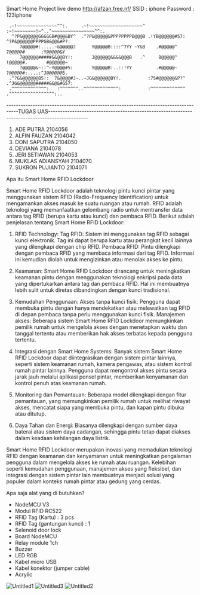 Smart Home Project
live demo http://afzan.free.nf/ 
SSID : iphone
Password : 123iphone







                                                                                                    
                                                                                                    
     .~!~~~~~~~~~~~~~~~^^:.     .~!~~~~~~~~~~~~~~~~~~~~^ :~!~~~~~~~~!~^..^~~~~~~~~~~~~~~~~^^:.      
      ^?P&@@@@@@GGGGGB#@@@&BY^  .^?P&@@@@@&PPPPPPPPB@@@B .!YB@@@@@@#57:  ^?P&@@@@@@PPPPGB&@@&#P?:   
         7@@@@@#:.....~&@@@@@J      Y@@@@@B::::^7YY ~Y&B    .#@@@@@^        7@@@@@#      :Y@@@@@&Y  
         7@@@@@@#####&&@@BY!:       J@@@@@@&&&&@@@B   .^     B@@@@@^        !@@@@@#.       #@@@@@@~ 
         ?@@@@@&~::^~Y@@@@#5:       Y@@@@@B:..::!YY         .#@@@@@~        ?@@@@@#:....:^J@@@@@@5. 
     .^?G&@@@@@@B5!:  7&@@@@#J~..~JG&@@@@@@BY!.          :75#@@@@@@&P?^ .^JG&@@@@@@#####&&@&#G57:   
     .^^^^^^^^^^^^^:   :^^^^^^^..^^^^^^^^^^^^^:          :^^^^^^^^^^^^^ .^^^^^^^^^^^^^^^^^:..       
                                                                                                    
                                                                                                    


-----------------------------------------------------------------------------------TUGAS UAS----------------------------------------------------------------------------------------------

1. ADE PUTRA  2104056
2. ALFIN FAUZAN 2104042
3. DONI SAPUTRA 2104050
4. DEVIANA 2104078
5. JERI SETIAWAN 2104053
6. MUKLAS ADIANSYAH 2104070
7. SUKRON PUJIANTO 2104071


 Apa itu Smart Home RFID Lockdoor

Smart Home RFID Lockdoor adalah teknologi pintu kunci pintar yang menggunakan sistem RFID (Radio-Frequency Identification) untuk mengamankan akses masuk ke suatu ruangan atau rumah.
RFID adalah teknologi yang memanfaatkan gelombang radio untuk mentransfer data antara tag RFID (berupa kartu atau kunci) dan pembaca RFID. Berikut adalah penjelasan tentang Smart Home RFID Lockdoor:

1. RFID Technology: Tag RFID: Sistem ini menggunakan tag RFID sebagai kunci elektronik. Tag ini dapat berupa kartu atau perangkat kecil lainnya yang dilengkapi dengan chip RFID. Pembaca RFID: Pintu dilengkapi dengan pembaca RFID yang membaca informasi dari tag RFID. Informasi ini kemudian diolah untuk mengizinkan atau menolak akses ke pintu.

2. Keamanan: Smart Home RFID Lockdoor dirancang untuk meningkatkan keamanan pintu dengan menggunakan teknologi enkripsi pada data yang dipertukarkan antara tag dan pembaca RFID. Hal ini membuatnya lebih sulit untuk diretas dibandingkan dengan kunci tradisional.

3. Kemudahan Penggunaan: Akses tanpa kunci fisik: Pengguna dapat membuka pintu dengan hanya mendekatkan atau melewatkan tag RFID di depan pembaca tanpa perlu menggunakan kunci fisik. Manajemen akses: Beberapa sistem Smart Home RFID Lockdoor memungkinkan pemilik rumah untuk mengelola akses dengan menetapkan waktu dan tanggal tertentu atau memberikan hak akses terbatas kepada pengguna tertentu.

4. Integrasi dengan Smart Home Systems: Banyak sistem Smart Home RFID Lockdoor dapat diintegrasikan dengan sistem pintar lainnya, seperti sistem keamanan rumah, kamera pengawas, atau sistem kontrol rumah pintar lainnya. Pengguna dapat mengontrol akses pintu secara jarak jauh melalui aplikasi ponsel pintar, memberikan kenyamanan dan kontrol penuh atas keamanan rumah.

5. Monitoring dan Pemantauan: Beberapa model dilengkapi dengan fitur pemantauan, yang memungkinkan pemilik rumah untuk melihat riwayat akses, mencatat siapa yang membuka pintu, dan kapan pintu dibuka atau ditutup.

6. Daya Tahan dan Energi: Biasanya dilengkapi dengan sumber daya baterai atau sistem daya cadangan, sehingga pintu tetap dapat diakses dalam keadaan kehilangan daya listrik.

Smart Home RFID Lockdoor merupakan inovasi yang memadukan teknologi RFID dengan keamanan dan kenyamanan untuk meningkatkan pengalaman pengguna dalam mengelola akses ke rumah atau ruangan. Kelebihan seperti kemudahan penggunaan, manajemen akses yang fleksibel, dan integrasi dengan sistem pintar lain membuatnya menjadi solusi yang populer dalam konteks rumah pintar atau gedung yang cerdas.


Apa saja alat yang di butuhkan?

- NodeMCU V3
- Modul RFID RC522
- RFID Tag (Kartu) : 3 pcs
- RFID Tag (gantungan kunci) : 1
- Selenoid door lock
- Board NodeMCU
- Relay module 1ch
- Buzzer
- LED RGB
- Kabel micro USB
- Kabel konektor (jumper cable)
- Acrylic





![Untitled1](https://github.com/afzan354/smarthomerfid/assets/31302382/7f170440-a31e-4eb3-a5d4-284af9c79d90)
![Untitled3](https://github.com/afzan354/smarthomerfid/assets/31302382/cb9d488d-70b9-4676-a3d8-86e870ae0f3f)
![Untitled2](https://github.com/afzan354/smarthomerfid/assets/31302382/f602dd3f-54b5-4ee4-b062-a15b0365443d)


